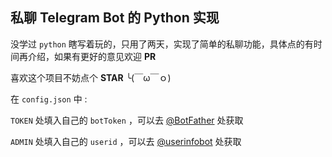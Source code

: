 ## 私聊 Telegram Bot 的 Python 实现

没学过 <code>python</code> 瞎写着玩的，只用了两天，实现了简单的私聊功能，具体点的有时间再介绍，如果有更好的意见欢迎 **PR**

喜欢这个项目不妨点个 **STAR** ╰(￣ω￣ｏ)

在 <code>config.json</code> 中 : 

<code>TOKEN</code> 处填入自己的 <code>botToken</code> ，可以去 [@BotFather](https://t.me/BotFather) 处获取

<code>ADMIN</code> 处填入自己的 <code>userid</code> ，可以去 [@userinfobot](https://t.me/userinfobot) 处获取